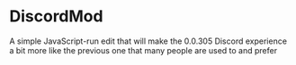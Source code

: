 # DiscordMod
A simple JavaScript-run edit that will make the 0.0.305 Discord experience a bit more like the previous one that many people are used to and prefer
